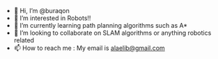- 👋 Hi, I’m @buraqon
- 👀 I’m interested in Robots!!
- 🌱 I’m currently learning path planning algorithms such as A*
- 💞️ I’m looking to collaborate on  SLAM algorithms or anything robotics related
- 📫 How to reach me  : My email is alaelib@gmail.com

<!---
buraqon/buraqon is a ✨ special ✨ repository because its `README.md` (this file) appears on your GitHub profile.
You can click the Preview link to take a look at your changes.
--->

